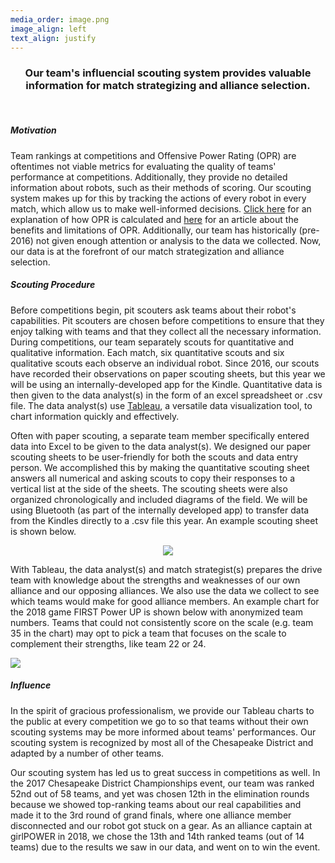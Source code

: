 ```yaml
---
media_order: image.png
image_align: left
text_align: justify
---
```


<div align="center"><h3>
    Our team's influencial scouting system provides valuable information for match strategizing and alliance selection.
    </h3></div>
<br>

##### Motivation
Team rankings at competitions and Offensive Power Rating (OPR) are oftentimes not viable metrics for evaluating the quality of teams' performance at competitions. Additionally, they provide no detailed information about robots, such as their methods of scoring. Our scouting system makes up for this by tracking the actions of every robot in every match, which allow us to make well-informed decisions. [Click here](https://blog.thebluealliance.com/2017/10/05/the-math-behind-opr-an-introduction/) for an explanation of how OPR is calculated and [here](https://blog.thebluealliance.com/2017/11/06/opr-you-basic-frc-strategy/) for an article about the benefits and limitations of OPR. Additionally, our team has historically (pre-2016) not given enough attention or analysis to the data we collected. Now, our data is at the forefront of our match strategization and alliance selection. 

##### Scouting Procedure
Before competitions begin, pit scouters ask teams about their robot's capabilities. Pit scouters are chosen before competitions to ensure that they enjoy talking with teams and that they collect all the necessary information. During competitions, our team separately scouts for quantitative and qualitative information. Each match, six quantitative scouts and six qualitative scouts each observe an individual robot. Since 2016, our scouts have recorded their observations on paper scouting sheets, but this year we will be using an internally-developed app for the Kindle. Quantitative data is then given to the data analyst(s) in the form of an excel spreadsheet or .csv file. The data analyst(s) use [Tableau](https://www.tableau.com/), a versatile data visualization tool, to chart information quickly and effectively.
 
Often with paper scouting, a separate team member specifically entered data into Excel to be given to the data analyst(s). We designed our paper scouting sheets to be user-friendly for both the scouts and data entry person. We accomplished this by making the quantitative scouting sheet answers all numerical and asking scouts to copy their responses to a vertical list at the side of the sheets. The scouting sheets were also organized chronologically and included diagrams of the field. We will be using Bluetooth (as part of the internally developed app) to transfer data from the Kindles directly to a .csv file this year. An example scouting sheet is shown below.

<div align="center"><img src="/images/scoutingSheet2017.png"></div>

With Tableau, the data analyst(s) and match strategist(s) prepares the drive team with knowledge about the strengths and weaknesses of our own alliance and our opposing alliances. We also use the data we collect to see which teams would make for good alliance members. An example chart for the 2018 game FIRST Power UP is shown below with anonymized team numbers. Teams that could not consistently score on the scale (e.g. team 35 in the chart) may opt to pick a team that focuses on the scale to complement their strengths, like team 22 or 24.

![](/images/websiteExampleGraph.JPG)

##### Influence
In the spirit of gracious professionalism, we provide our Tableau charts to the public at every competition we go to so that teams without their own scouting systems may be more informed about teams' performances. Our scouting system is recognized by most all of the Chesapeake District and adapted by a number of other teams. 

Our scouting system has led us to great success in competitions as well. In the 2017 Chesapeake District Championships event, our team was ranked 52nd out of 58 teams, and yet was chosen 12th in the elimination rounds because we showed top-ranking teams about our real capabilities and made it to the 3rd round of grand finals, where one alliance member disconnected and our robot got stuck on a gear. As an alliance captain at girlPOWER in 2018, we chose the 13th and 14th ranked teams (out of 14 teams) due to the results we saw in our data, and went on to win the event.